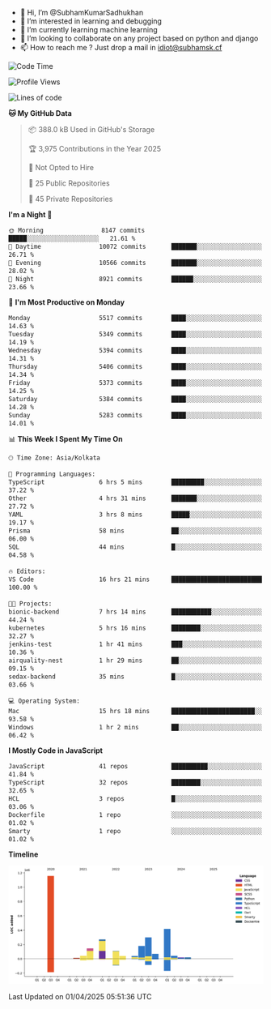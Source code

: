 - 👋 Hi, I’m @SubhamKumarSadhukhan
- 👀 I’m interested in learning and debugging
- 🌱 I’m currently learning machine learning
- 💞️ I’m looking to collaborate on any project based on python and django
- 📫 How to reach me ?
      Just drop a mail in idiot@subhamsk.cf

<!---
SubhamKumarSadhukhan/SubhamKumarSadhukhan is a ✨ special ✨ repository because its `README.md` (this file) appears on your GitHub profile.
You can click the Preview link to take a look at your changes.
--->


<!--START_SECTION:waka-->
![Code Time](http://img.shields.io/badge/Code%20Time-2%2C815%20hrs%2040%20mins-blue)

![Profile Views](http://img.shields.io/badge/Profile%20Views-0-blue)

![Lines of code](https://img.shields.io/badge/From%20Hello%20World%20I%27ve%20Written-2.8%20million%20lines%20of%20code-blue)

**🐱 My GitHub Data** 

> 📦 388.0 kB Used in GitHub's Storage 
 > 
> 🏆 3,975 Contributions in the Year 2025
 > 
> 🚫 Not Opted to Hire
 > 
> 📜 25 Public Repositories 
 > 
> 🔑 45 Private Repositories 
 > 
**I'm a Night 🦉** 

```text
🌞 Morning                8147 commits        █████░░░░░░░░░░░░░░░░░░░░   21.61 % 
🌆 Daytime                10072 commits       ███████░░░░░░░░░░░░░░░░░░   26.71 % 
🌃 Evening                10566 commits       ███████░░░░░░░░░░░░░░░░░░   28.02 % 
🌙 Night                  8921 commits        ██████░░░░░░░░░░░░░░░░░░░   23.66 % 
```
📅 **I'm Most Productive on Monday** 

```text
Monday                   5517 commits        ████░░░░░░░░░░░░░░░░░░░░░   14.63 % 
Tuesday                  5349 commits        ████░░░░░░░░░░░░░░░░░░░░░   14.19 % 
Wednesday                5394 commits        ████░░░░░░░░░░░░░░░░░░░░░   14.31 % 
Thursday                 5406 commits        ████░░░░░░░░░░░░░░░░░░░░░   14.34 % 
Friday                   5373 commits        ████░░░░░░░░░░░░░░░░░░░░░   14.25 % 
Saturday                 5384 commits        ████░░░░░░░░░░░░░░░░░░░░░   14.28 % 
Sunday                   5283 commits        ████░░░░░░░░░░░░░░░░░░░░░   14.01 % 
```


📊 **This Week I Spent My Time On** 

```text
🕑︎ Time Zone: Asia/Kolkata

💬 Programming Languages: 
TypeScript               6 hrs 5 mins        █████████░░░░░░░░░░░░░░░░   37.22 % 
Other                    4 hrs 31 mins       ███████░░░░░░░░░░░░░░░░░░   27.72 % 
YAML                     3 hrs 8 mins        █████░░░░░░░░░░░░░░░░░░░░   19.17 % 
Prisma                   58 mins             ██░░░░░░░░░░░░░░░░░░░░░░░   06.00 % 
SQL                      44 mins             █░░░░░░░░░░░░░░░░░░░░░░░░   04.58 % 

🔥 Editors: 
VS Code                  16 hrs 21 mins      █████████████████████████   100.00 % 

🐱‍💻 Projects: 
bionic-backend           7 hrs 14 mins       ███████████░░░░░░░░░░░░░░   44.24 % 
kubernetes               5 hrs 16 mins       ████████░░░░░░░░░░░░░░░░░   32.27 % 
jenkins-test             1 hr 41 mins        ███░░░░░░░░░░░░░░░░░░░░░░   10.36 % 
airquality-nest          1 hr 29 mins        ██░░░░░░░░░░░░░░░░░░░░░░░   09.15 % 
sedax-backend            35 mins             █░░░░░░░░░░░░░░░░░░░░░░░░   03.66 % 

💻 Operating System: 
Mac                      15 hrs 18 mins      ███████████████████████░░   93.58 % 
Windows                  1 hr 2 mins         ██░░░░░░░░░░░░░░░░░░░░░░░   06.42 % 
```

**I Mostly Code in JavaScript** 

```text
JavaScript               41 repos            ██████████░░░░░░░░░░░░░░░   41.84 % 
TypeScript               32 repos            ████████░░░░░░░░░░░░░░░░░   32.65 % 
HCL                      3 repos             █░░░░░░░░░░░░░░░░░░░░░░░░   03.06 % 
Dockerfile               1 repo              ░░░░░░░░░░░░░░░░░░░░░░░░░   01.02 % 
Smarty                   1 repo              ░░░░░░░░░░░░░░░░░░░░░░░░░   01.02 % 
```



**Timeline**

![Lines of Code chart](https://raw.githubusercontent.com/SubhamKumarSadhukhan/SubhamKumarSadhukhan/main/assets/bar_graph.png)


 Last Updated on 01/04/2025 05:51:36 UTC
<!--END_SECTION:waka-->

